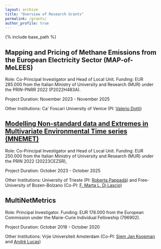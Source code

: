```yaml
---
layout: archive
title: "Overview of Research Grants"
permalink: /grants/
author_profile: true
---
```


{% include base_path %}

## Mapping and Pricing of Methane Emissions from the European Electricity Sector (MAP-of-MeLEES)

Role: Co-Principal Investigator and Head of Local Unit. Funding: EUR 285.000 from the Italian Ministry of University and Research (MUR) under the PRIN-PNRR 2022 (P2022H483A).

Project Duration: November 2023 - November 2025

Other Institutions: Ca' Foscari University of Venice (PI: [Valerio Dotti](https://valeriodotti.github.io))

## [Modelling Non-standard data and Extremes in Multivariate Environmental Time series (MNEMET)](https://rossiniluca.github.io/Mnemet/)

Role: Co-Principal Investigator and Head of Local Unit. Funding: EUR 250.000  from the Italian Ministry of University and Research (MUR) under the PRIN 2022 (20223CEZSR),

Project Duration: October 2023 - October 2025

Other Institutions: University of Trieste (PI: [Roberta Pappadà](https://deams.units.it/it/dipartimento/persone/personale-docente?q=it/node/17847)) and Free-University of Bozen-Bolzano (Co-PI: [F. Marta L. Di Lascio](http://www.fmldilascio.it))

## MultiNetMetrics

Role: Principal Investigator. Funding: EUR 178.000 from the European Commission under the Marie-Curie Individual Fellowship (796902).

Project Duration: October 2018 - October 2020

Other Institutions: Vrjie Universiteit Amsterdam (Co-PI: [Siem Jan Koopman](https://sjkoopman.net) and [André Lucas](https://personal.vu.nl/a.lucas/))

